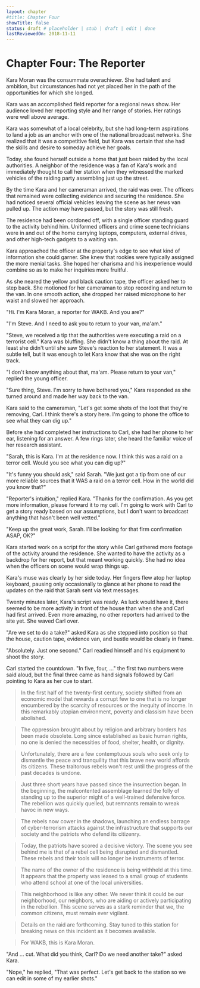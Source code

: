```yaml
---
layout: chapter
#title: Chapter Four
showTitle: false
status: draft # placeholder | stub | draft | edit | done
lastReviewedOn: 2018-11-11
---
```


# Chapter Four: The Reporter

Kara Moran was the consummate overachiever. She had talent and ambition, but circumstances had not yet placed her in the path of the opportunities for which she longed. 

Kara was an accomplished field reporter for a regional news show. Her audience loved her reporting style and her range of stories. Her ratings were well above average. 

Kara was somewhat of a local celebrity, but she had long-term aspirations to land a job as an anchor with one of the national broadcast networks. She realized that it was a competitive field, but Kara was certain that she had the skills and desire to someday achieve her goals.

Today, she found herself outside a home that just been raided by the local authorities. A neighbor of the residence was a fan of Kara's work and immediately thought to call her station when they witnessed the marked vehicles of the raiding party assembling just up the street.

By the time Kara and her cameraman arrived, the raid was over. The officers that remained were collecting evidence and securing the residence. She had noticed several official vehicles leaving the scene as her news van pulled up. The action may have passed, but the story was still fresh.

The residence had been cordoned off, with a single officer standing guard to the activity behind him. Uniformed officers and crime scene technicians were in and out of the home carrying laptops, computers, external drives, and other high-tech gadgets to a waiting van.

Kara approached the officer at the property's edge to see what kind of information she could garner. She knew that rookies were typically assigned the more menial tasks. She hoped her charisma and his inexperience would combine so as to make her inquiries more fruitful.

As she neared the yellow and black caution tape, the officer asked her to step back. She motioned for her cameraman to stop recording and return to the van. In one smooth action, she dropped her raised microphone to her waist and slowed her approach.

"Hi. I'm Kara Moran, a reporter for WAKB. And you are?"

"I'm Steve. And I need to ask you to return to your van, ma'am."

"Steve, we received a tip that the authorities were executing a raid on a terrorist cell." Kara was bluffing. She didn't know a thing about the raid. At least she didn't until she saw Steve's reaction to her statement. It was a subtle tell, but it was enough to let Kara know that she was on the right track.

"I don't know anything about that, ma'am. Please return to your van," replied the young officer.

"Sure thing, Steve. I'm sorry to have bothered you," Kara responded as she turned around and made her way back to the van.

Kara said to the cameraman, "Let's get some shots of the loot that they're removing, Carl. I think there's a story here. I'm going to phone the office to see what they can dig up."

Before she had completed her instructions to Carl, she had her phone to her ear, listening for an answer. A few rings later, she heard the familiar voice of her research assistant.

"Sarah, this is Kara. I'm at the residence now. I think this was a raid on a terror cell. Would you see what you can dig up?"

"It's funny you should ask," said Sarah. "We just got a tip from one of our more reliable sources that it WAS a raid on a terror cell. How in the world did you know that?"

"Reporter's intuition," replied Kara. "Thanks for the confirmation. As you get more information, please forward it to my cell. I'm going to work with Carl to get a story ready based on our assumptions, but I don't want to broadcast anything that hasn't been well vetted." 

"Keep up the great work, Sarah. I'll be looking for that firm confirmation ASAP, OK?"

Kara started work on a script for the story while Carl gathered more footage of the activity around the residence. She wanted to have the activity as a backdrop for her report, but that meant working quickly. She had no idea when the officers on scene would wrap things up.

Kara's muse was clearly by her side today. Her fingers flew atop her laptop keyboard, pausing only occasionally to glance at her phone to read the updates on the raid that Sarah sent via text messages.

Twenty minutes later, Kara's script was ready. As luck would have it, there seemed to be more activity in front of the house than when she and Carl had first arrived. Even more amazing, no other reporters had arrived to the site yet. She waved Carl over.

"Are we set to do a take?" asked Kara as she stepped into position so that the house, caution tape, evidence van, and bustle would be clearly in frame.

"Absolutely. Just one second." Carl readied himself and his equipment to shoot the story.

Carl started the countdown. "In five, four, ..." the first two numbers were said aloud, but the final three came as hand signals followed by Carl pointing to Kara as her cue to start.

>In the first half of the twenty-first century, society shifted from an economic model that rewards a corrupt few to one that is no longer encumbered by the scarcity of resources or the inequity of income. In this remarkably utopian environment, poverty and classism have been abolished. 

>The oppression brought about by religion and arbitrary borders has been made obsolete. Long since established as basic human rights, no one is denied the necessities of food, shelter, health, or dignity.

>Unfortunately, there are a few contemptuous souls who seek only to dismantle the peace and tranquility that this brave new world affords its citizens. These traitorous rebels won't rest until the progress of the past decades is undone.

>Just three short years have passed since the insurrection began. In the beginning, the malcontented assemblage learned the folly of standing up to the superior might of a well-trained defensive force. The rebellion was quickly quelled, but remnants remain to wreak havoc in new ways.

>The rebels now cower in the shadows, launching an endless barrage of cyber-terrorism attacks against the infrastructure that supports our society and the patriots who defend its citizenry.

>Today, the patriots have scored a decisive victory. The scene you see behind me is that of a rebel cell being disrupted and dismantled. These rebels and their tools will no longer be instruments of terror. 

>The name of the owner of the residence is being withheld at this time. It appears that the property was leased to a small group of students who attend school at one of the local universities.

>This neighborhood is like any other. We never think it could be our neighborhood, our neighbors, who are aiding or actively participating in the rebellion. This scene serves as a stark reminder that we, the common citizens, must remain ever vigilant.

>Details on the raid are forthcoming. Stay tuned to this station for breaking news on this incident as it becomes available.

>For WAKB, this is Kara Moran.

"And ... cut. What did you think, Carl? Do we need another take?" asked Kara.

"Nope," he replied, "That was perfect. Let's get back to the station so we can edit in some of my earlier shots."
